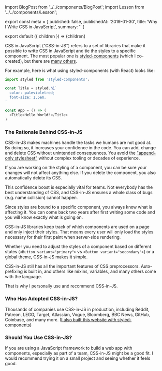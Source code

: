 import BlogPost from '../../components/BlogPost';
import Lesson from '../../components/Lesson';

export const meta = {
  published: false,
  publishedAt: '2019-01-30',
  title: 'Why I Write CSS in JavaScript',
  summary: ''
}

export default ({ children }) => <BlogPost meta={meta}>{children}</BlogPost>

CSS in JavaScript (“CSS-in-JS”) refers to a set of libraries that make it possible to write CSS in JavaScript and tie the styles to a specific component. The most popular one is [styled-components](https://styled-components.com) (which I co-created), but there are [many others](https://github.com/michelebertoli/css-in-js).

For example, here is what using styled-components (with React) looks like:

```js
import styled from 'styled-components';

const Title = styled.h1`
  color: palevioletred;
  font-size: 1.5em;
`

const App = () => (
  <Title>Hello World!</Title>
)
```

### The Rationale Behind CSS-in-JS

CSS-in-JS makes machines handle the tasks we humans are not good at. By doing so, it increases your confidence in the code. You can add, change and delete CSS without unintended consequences. You avoid the ["append-only stylesheet"](https://css-tricks.com/oh-no-stylesheet-grows-grows-grows-append-stylesheet-problem/) without complex tooling or decades of experience.

If you are working on the styling of a component, you can be sure your changes will not affect anything else. If you delete the component, you also automatically delete its CSS.

<Lesson
  title="Confidence"
  body="Add, change and delete CSS without unintended consequences."
/>

This confidence boost is especially vital for teams. Not everybody has the best understanding of CSS, and CSS-in-JS ensures a whole class of bugs (e.g. name collision) cannot happen.

<Lesson
  title="Better Teamwork"
  body="Make common mistakes impossible and lighten your seniors' code review load."
/>

Since styles are bound to a specific component, you always know what is affecting it. You can come back two years after first writing some code and you will know exactly what is going on.

<Lesson
  title="Painless maintenance"
  body="Never go on a hunt for that one CSS declaration breaking your component ever again."
/>

CSS-in-JS libraries keep track of which components are used on a page and only inject their styles. That means every user will only load the styles necessary for their first paint when server-side rendering.

<Lesson
  title="Fast first paint"
  body="Automatically extract the critical CSS and send the least amount of code possible from the server."
/>

Whether you need to adjust the styles of a component based on different states (`<Button variant="primary">` vs `<Button variant="secondary">`) or a global theme, CSS-in-JS makes it simple.

<Lesson
  title="Simple dynamic styling"
  body="Style your components with a global theme. Never concatenate classnames again."
/>

CSS-in-JS still has all the important features of CSS preprocessors. Auto-prefixing is built in, and others like mixins, variables, and many others come with the language.

That is why I personally use and recommend CSS-in-JS.

### Who Has Adopted CSS-in-JS?

Thousands of companies use CSS-in-JS in production, including Reddit, Patreon, LEGO, Target, Atlassian, Vogue, Bloomberg, BBC News, GitHub, Coinbase, and many more. ([I also built this website with styled-components](https://github.com/mxstbr/mxstbr.com))

### Should You Use CSS-in-JS?

If you are using a JavaScript framework to build a web app with components, especially as part of a team, CSS-in-JS might be a good fit. I would recommend trying it on a small project and seeing whether it feels good.
